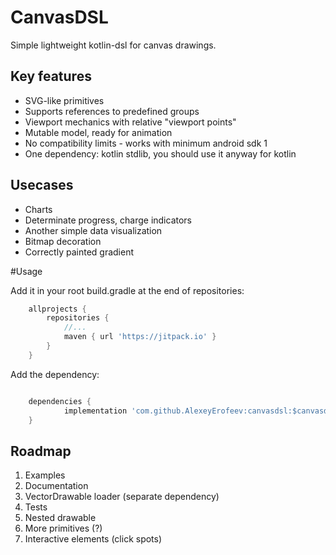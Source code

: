 # CanvasDSL

Simple lightweight kotlin-dsl for canvas drawings.

## Key features

* SVG-like primitives
* Supports references to predefined groups 
* Viewport mechanics with relative "viewport points"
* Mutable model, ready for animation
* No compatibility limits - works with minimum android sdk 1
* One dependency: kotlin stdlib, you should use it anyway for kotlin

## Usecases

* Charts
* Determinate progress, charge indicators
* Another simple data visualization 
* Bitmap decoration
* Correctly painted gradient

#Usage

Add it in your root build.gradle at the end of repositories:

```groovy
	allprojects {
		repositories {
			//...
			maven { url 'https://jitpack.io' }
		}
	} 
```

Add the dependency:
```groovy

	dependencies {
	        implementation 'com.github.AlexeyErofeev:canvasdsl:$canvasdsl_version'
	}
```

## Roadmap

1. Examples
2. Documentation
3. VectorDrawable loader (separate dependency)  
4. Tests
5. Nested drawable 
6. More primitives (?)
7. Interactive elements (click spots)
